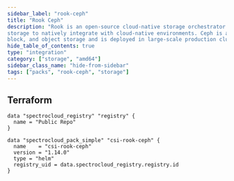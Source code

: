 ```yaml
---
sidebar_label: "rook-ceph"
title: "Rook Ceph"
description: "Rook is an open-source cloud-native storage orchestrator that provides the platform, framework, and support for Ceph
storage to natively integrate with cloud-native environments. Ceph is a distributed storage system that provides file,
block, and object storage and is deployed in large-scale production clusters."
hide_table_of_contents: true
type: "integration"
category: ["storage", "amd64"]
sidebar_class_name: "hide-from-sidebar"
tags: ["packs", "rook-ceph", "storage"]
---
```


<PartialsComponent category="packs" name="rook-ceph" />

## Terraform

```hcl
data "spectrocloud_registry" "registry" {
  name = "Public Repo"
}

data "spectrocloud_pack_simple" "csi-rook-ceph" {
  name    = "csi-rook-ceph"
  version = "1.14.0"
  type = "helm"
  registry_uid = data.spectrocloud_registry.registry.id
}
```
